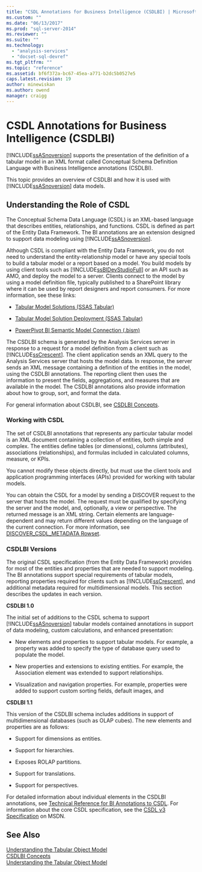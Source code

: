 ```yaml
---
title: "CSDL Annotations for Business Intelligence (CSDLBI) | Microsoft Docs"
ms.custom: ""
ms.date: "06/13/2017"
ms.prod: "sql-server-2014"
ms.reviewer: ""
ms.suite: ""
ms.technology: 
  - "analysis-services"
  - "docset-sql-devref"
ms.tgt_pltfrm: ""
ms.topic: "reference"
ms.assetid: bf6f372a-bc67-45ea-a771-b2dc5b0527e5
caps.latest.revision: 19
author: minewiskan
ms.author: owend
manager: craigg
---
```

# CSDL Annotations for Business Intelligence (CSDLBI)
  [!INCLUDE[ssASnoversion](../../includes/ssasnoversion-md.md)] supports the presentation of the definition of a tabular model in an XML format called Conceptual Schema Definition Language with Business Intelligence annotations (CSDLBI).  
  
 This topic provides an overview of CSDLBI and how it is used with [!INCLUDE[ssASnoversion](../../includes/ssasnoversion-md.md)] data models.  
  
## Understanding the Role of CSDL  
 The Conceptual Schema Data Language (CSDL) is an XML-based language that describes entities, relationships, and functions. CSDL is defined as part of the Entity Data Framework. The BI annotations are an extension designed to support data modeling using [!INCLUDE[ssASnoversion](../../includes/ssasnoversion-md.md)].  
  
 Although CSDL is compliant with the Entity Data Framework, you do not need to understand the entity-relationship model or have any special tools to build a tabular model or a report based on a model. You build models by using client tools such as [!INCLUDE[ssBIDevStudioFull](../../includes/ssbidevstudiofull-md.md)] or an API such as AMO, and deploy the model to a server. Clients connect to the model by using a model definition file, typically published to a SharePoint library where it can be used by report designers and report consumers. For more information, see these links:  
  
-   [Tabular Model Solutions &#40;SSAS Tabular&#41;](../tabular-model-solutions-ssas-tabular.md)  
  
-   [Tabular Model Solution Deployment &#40;SSAS Tabular&#41;](../tabular-models/tabular-model-solution-deployment-ssas-tabular.md)  
  
-   [PowerPivot BI Semantic Model Connection &#40;.bism&#41;](../power-pivot-sharepoint/power-pivot-bi-semantic-model-connection-bism.md)  
  
 The CSDLBI schema is generated by the Analysis Services server in response to a request for a model definition from a client such as [!INCLUDE[ssCrescent](../../includes/sscrescent-md.md)]. The client application sends an XML query to the Analysis Services server that hosts the model data. In response, the server sends an XML message containing a definition of the entities in the model, using the CSDLBI annotations. The reporting client then uses the information to present the fields, aggregations, and measures that are available in the model. The CSDLBI annotations also provide information about how to group, sort, and format the data.  
  
 For general information about CSDLBI, see [CSDLBI Concepts](csdlbi-concepts.md).  
  
### Working with CSDL  
 The set of CSDLBI annotations that represents any particular tabular model is an XML document containing a collection of entities, both simple and complex. The entities define tables (or dimensions), columns (attributes), associations (relationships), and formulas included in calculated columns, measure, or KPIs.  
  
 You cannot modify these objects directly, but must use the client tools and application programming interfaces (APIs) provided for working with tabular models.  
  
 You can obtain the CSDL for a model by sending a DISCOVER request to the server that hosts the model. The request must be qualified by specifying the server and the model, and, optionally, a view or perspective. The returned message is an XML string. Certain elements are language-dependent and may return different values depending on the language of the current connection. For more information, see [DISCOVER_CSDL_METADATA Rowset](../schema-rowsets/xml/discover-csdl-metadata-rowset.md).  
  
### CSDLBI Versions  
 The original CSDL specification (from the Entity Data Framework) provides for most of the entities and properties that are needed to support modeling. The BI annotations support special requirements of tabular models, reporting properties required for clients such as [!INCLUDE[ssCrescent](../../includes/sscrescent-md.md)], and additional metadata required for multidimensional models. This section describes the updates in each version.  
  
 **CSDLBI 1.0**  
  
 The initial set of additions to the CSDL schema to support [!INCLUDE[ssASnoversion](../../includes/ssasnoversion-md.md)] tabular models contained annotations in support of data modeling, custom calculations, and enhanced presentation:  
  
-   New elements and properties to support tabular models. For example, a property was added to specify the type of database query used to populate the model.  
  
-   New properties and extensions to existing entities.  For example, the Association element was extended to support relationships.  
  
-   Visualization and navigation properties. For example, properties were added to support custom sorting fields, default images, and  
  
 **CSDLBI 1.1**  
  
 This version of the CSDLBI schema includes additions in support of multidimensional databases (such as OLAP cubes). The new elements and properties are as follows:  
  
-   Support for dimensions as entities.  
  
-   Support for hierarchies.  
  
-   Exposes ROLAP partitions.  
  
-   Support for translations.  
  
-   Support for perspectives.  
  
 For detailed information about individual elements in the CSDLBI annotations, see [Technical Reference for BI Annotations to CSDL](conceptual-schema-definition-language-csdl/technical-reference-for-bi-annotations-to-csdl.md). For information about the core CSDL specification, see the [CSDL v3 Specification](https://msdn.microsoft.com/en-us/data/jj652004) on MSDN.  
  
## See Also  
 [Understanding the Tabular Object Model](representation/understanding-tabular-object-model-at-levels-1050-through-1103.md)   
 [CSDLBI Concepts](csdlbi-concepts.md)   
 [Understanding the Tabular Object Model](representation/understanding-tabular-object-model-at-levels-1050-through-1103.md)  
  
  
